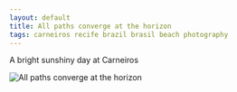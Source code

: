 ```yaml
---
layout: default
title: All paths converge at the horizon
tags: carneiros recife brazil brasil beach photography
---
```


A bright sunshiny day at Carneiros

![All paths converge at the horizon](/assets/img/recife-carneiros-beach.jpg)
